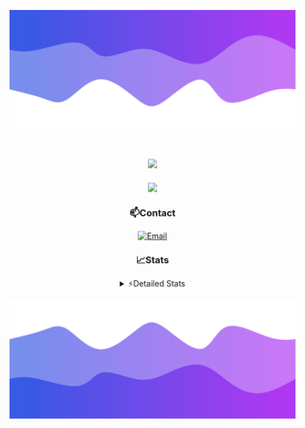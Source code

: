 ![Header](./header.png)
<div align="center">

<h1 align="center">
  <a href="https://git.io/typing-svg">
    <img src="https://readme-typing-svg.herokuapp.com/?lines=Hello,+There!+👋;This+is+chicho.;CEO+on+Hely+Development....;&center=true&size=25">
  </a>
</h1>
  
<p align="center">
  <img src="https://lanyard.cnrad.dev/api/852683595378196480" />
</p>

### 📫Contact
  [![Email](https://img.shields.io/badge/Email-gastondalla@gmail.com-04619f?style=for-the-badge&logo=gmail&logoColor=white)](mailto:gastondalla@gmail.com)
</br>  
### 📈Stats
<details>
    <summary> ⚡Detailed Stats</summary>
    <br/>

<!--START_SECTION:waka-->
![Code Time](http://img.shields.io/badge/Code%20Time-205%20hrs%2022%20mins-blue)

![Profile Views](http://img.shields.io/badge/Profile%20Views-5-blue)

**🐱 My GitHub Data** 

> 📦 39.5 kB Used in GitHub's Storage 
 > 
> 🏆 15 Contributions in the Year 2023
 > 
> 🚫 Not Opted to Hire
 > 
> 📜 7 Public Repositories 
 > 
> 🔑 9 Private Repositories 
 > 
**I'm a Night 🦉** 

```text
🌞 Morning                13 commits          ██░░░░░░░░░░░░░░░░░░░░░░░   07.14 % 
🌆 Daytime                17 commits          ██░░░░░░░░░░░░░░░░░░░░░░░   09.34 % 
🌃 Evening                91 commits          ████████████░░░░░░░░░░░░░   50.00 % 
🌙 Night                  61 commits          ████████░░░░░░░░░░░░░░░░░   33.52 % 
```
📅 **I'm Most Productive on Wednesday** 

```text
Monday                   12 commits          ██░░░░░░░░░░░░░░░░░░░░░░░   06.59 % 
Tuesday                  36 commits          █████░░░░░░░░░░░░░░░░░░░░   19.78 % 
Wednesday                42 commits          ██████░░░░░░░░░░░░░░░░░░░   23.08 % 
Thursday                 22 commits          ███░░░░░░░░░░░░░░░░░░░░░░   12.09 % 
Friday                   23 commits          ███░░░░░░░░░░░░░░░░░░░░░░   12.64 % 
Saturday                 19 commits          ███░░░░░░░░░░░░░░░░░░░░░░   10.44 % 
Sunday                   28 commits          ████░░░░░░░░░░░░░░░░░░░░░   15.38 % 
```


📊 **This Week I Spent My Time On** 

```text
🕑︎ Time Zone: America/Argentina/Buenos_Aires

💬 Programming Languages: 
HTML                     4 hrs 37 mins       ██████░░░░░░░░░░░░░░░░░░░   24.65 % 
Python                   4 hrs 37 mins       ██████░░░░░░░░░░░░░░░░░░░   24.58 % 
CSS                      4 hrs 15 mins       ██████░░░░░░░░░░░░░░░░░░░   22.66 % 
C#                       3 hrs 7 mins        ████░░░░░░░░░░░░░░░░░░░░░   16.65 % 
Other                    1 hr 44 mins        ██░░░░░░░░░░░░░░░░░░░░░░░   09.26 % 

🔥 Editors: 
VS Code                  13 hrs 51 mins      ██████████████████░░░░░░░   73.78 % 
Visual Studio            4 hrs 55 mins       ███████░░░░░░░░░░░░░░░░░░   26.22 % 

🐱‍💻 Projects: 
pagina-1                 6 hrs 46 mins       █████████░░░░░░░░░░░░░░░░   36.04 % 
Unknown Project          4 hrs 49 mins       ██████░░░░░░░░░░░░░░░░░░░   25.71 % 
Hate                     4 hrs 3 mins        █████░░░░░░░░░░░░░░░░░░░░   21.56 % 
Coder                    2 hrs 15 mins       ███░░░░░░░░░░░░░░░░░░░░░░   12.03 % 
UnSkript                 39 mins             █░░░░░░░░░░░░░░░░░░░░░░░░   03.50 % 

💻 Operating System: 
Windows                  18 hrs 47 mins      █████████████████████████   100.00 % 
```

**I Mostly Code in JavaScript** 

```text
JavaScript               8 repos             █████████░░░░░░░░░░░░░░░░   36.36 % 
CSS                      3 repos             ███░░░░░░░░░░░░░░░░░░░░░░   13.64 % 
HTML                     2 repos             ██░░░░░░░░░░░░░░░░░░░░░░░   09.09 % 
C#                       2 repos             ██░░░░░░░░░░░░░░░░░░░░░░░   09.09 % 
Batchfile                1 repo              █░░░░░░░░░░░░░░░░░░░░░░░░   04.55 % 
```




 Last Updated on 06/07/2023 07:13:52 UTC
<!--END_SECTION:waka-->
</details>

![Footer](./footer.png)
